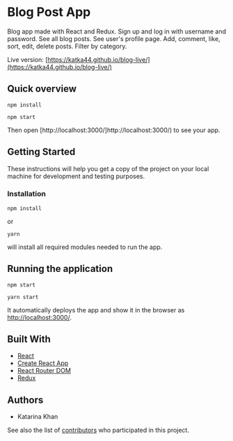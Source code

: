 # Blog Post App 

Blog app made with React and Redux. Sign up and log in with username and password. See all blog posts. See user's profile page. Add, comment, like, sort, edit, delete posts. Filter by category.

Live version: [https://katka44.github.io/blog-live/](https://katka44.github.io/blog-live/)

## Quick overview

```
npm install

npm start
```

Then open [http://localhost:3000/]http://localhost:3000/) to see your app.

## Getting Started

These instructions will help you get a copy of the project on your local machine for development and testing purposes.

### Installation

```
npm install
```
or

```
yarn
```

will install all required modules needed to run the app.

## Running the application

```
npm start

yarn start
```

It automatically deploys the app and show it in the browser as [http://localhost:3000/](http://localhost:3000/).

## Built With

- [React](https://reactjs.org/)
- [Create React App](https://github.com/facebook/create-react-app/blob/master/README.md#getting-started)
- [React Router DOM](https://www.npmjs.com/package/react-router-dom)
- [Redux](https://redux.js.org/)

## Authors

- Katarina Khan

See also the list of [contributors]() who participated in this project.